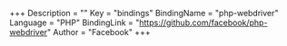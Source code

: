 +++
Description = ""
Key = "bindings"
BindingName = "php-webdriver"
Language = "PHP"
BindingLink = "https://github.com/facebook/php-webdriver"
Author = "Facebook"
+++

